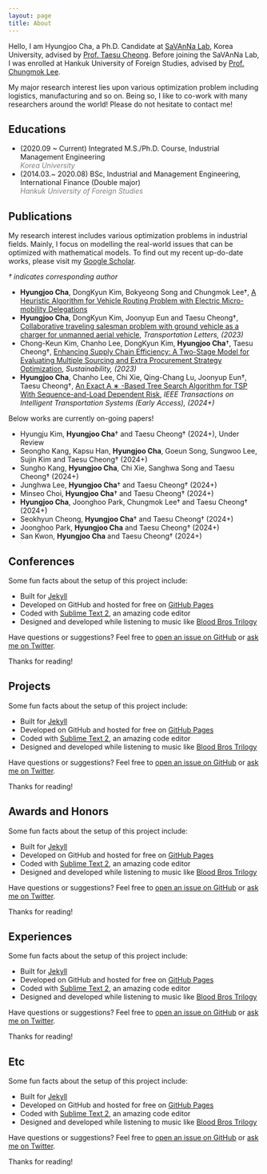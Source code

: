 ```yaml
---
layout: page
title: About
---
```


<!-- <p class="message">
  Hey there! This page is included as an example. Feel free to customize it for your own use upon downloading. Carry on!
</p> -->

<!-- In the novel, *The Strange Case of Dr. Jeykll and Mr. Hyde*, Mr. Poole is Dr. Jekyll's virtuous and loyal butler. Similarly, Poole is an upstanding and effective butler that helps you build Jekyll themes. It's made by [@mdo](https://twitter.com/mdo).

There are currently two themes built on Poole:

* [Hyde](http://hyde.getpoole.com)
* [Lanyon](http://lanyon.getpoole.com)

Learn more and contribute on [GitHub](https://github.com/poole). -->

Hello, I am Hyungjoo Cha, a Ph.D. Candidate at [SaVAnNa Lab](https://savanna.korea.ac.kr), Korea University, advised by [Prof. Taesu Cheong](https://savanna.korea.ac.kr/wp/?page_id=65). Before joining the SaVAnNa Lab, I was enrolled at Hankuk University of Foreign Studies, advised by [Prof. Chungmok Lee](https://chungmok.notion.site/Chungmok-Lee-Ph-D-fed955fe006b471ab5417e5a59925afb).

My major research interest lies upon various optimization problem including logistics, manufacturing and so on. Being so, I like to co-work with many researchers around the world! Please do not hesitate to contact me!



## <a id="Educations"/>Educations

<!-- Some fun facts about the setup of this project include:

* Built for [Jekyll](http://jekyllrb.com)
* Developed on GitHub and hosted for free on [GitHub Pages](https://pages.github.com)
* Coded with [Sublime Text 2](http://sublimetext.com), an amazing code editor
* Designed and developed while listening to music like [Blood Bros Trilogy](https://soundcloud.com/maddecent/sets/blood-bros-series)

Have questions or suggestions? Feel free to [open an issue on GitHub](https://github.com/poole/issues/new) or [ask me on Twitter](https://twitter.com/mdo).

Thanks for reading! -->

* (2020.09 ~ Current) Integrated M.S./Ph.D. Course, Industrial Management Engineering \
  <span style="color:gray">*Korea University*</span>
* (2014.03.~ 2020.08) BSc, Industrial and Management Engineering, International Finance (Double major) \
  <span style="color:gray">*Hankuk University of Foreign Studies*</span>



## <a id="Publications"/>Publications

My research interest includes various optimization problems in industrial fields. Mainly, I focus on modelling the real-world issues that can be optimized with mathematical models. To find out my recent up-do-date works, please visit my [Google Scholar](https://scholar.google.com/citations?user=ke2-Wb8AAAAJ&hl=ko&oi=ao).

*&dagger; indicates corresponding author*

* __Hyungjoo Cha__, DongKyun Kim, Bokyeong Song and Chungmok Lee&dagger;, [A Heuristic Algorithm for Vehicle Routing Problem with Electric Micro-mobility Delegations](https://jkiie.org/_PR/view/?aidx=32138&bidx=2848)
* __Hyungjoo Cha__, DongKyun Kim, Joonyup Eun and Taesu Cheong&dagger;, [Collaborative traveling salesman problem with ground vehicle as a charger for unmanned aerial vehicle](https://www.tandfonline.com/doi/full/10.1080/19427867.2022.2082006), *Transportation Letters, (2023)*
* Chong-Keun Kim, Chanho Lee, DongKyun Kim, __Hyungjoo Cha__&dagger;, Taesu Cheong&dagger;, [Enhancing Supply Chain Efficiency: A Two-Stage Model for Evaluating Multiple Sourcing and Extra Procurement Strategy Optimization](https://www.mdpi.com/2071-1050/15/22/16122), *Sustainability, (2023)*
* __Hyungjoo Cha__, Chanho Lee, Chi Xie, Qing-Chang Lu, Joonyup Eun&dagger;, Taesu Cheong&dagger;, [An Exact A ∗ -Based Tree Search Algorithm for TSP With Sequence-and-Load Dependent Risk](https://ieeexplore.ieee.org/abstract/document/10502342), *IEEE Transactions on Intelligent Transportation Systems (Early Access), (2024+)*

Below works are currently on-going papers!

* Hyungju Kim, __Hyungjoo Cha__&dagger; and Taesu Cheong&dagger; (2024+), Under Review
* Seongho Kang, Kapsu Han, __Hyungjoo Cha__, Goeun Song, Sungwoo Lee, Sujin Kim and Taesu Cheong&dagger; (2024+)
* Sungho Kang, __Hyungjoo Cha__, Chi Xie, Sanghwa Song and Taesu Cheong&dagger; (2024+)
* Junghwa Lee, __Hyungjoo Cha__&dagger; and Taesu Cheong&dagger; (2024+)
* Minseo Choi, __Hyungjoo Cha__&dagger; and Taesu Cheong&dagger; (2024+)
* __Hyungjoo Cha__, Joonghoo Park, Chungmok Lee&dagger; and Taesu Cheong&dagger; (2024+)
* Seokhyun Cheong, __Hyungjoo Cha__&dagger; and Taesu Cheong&dagger; (2024+)
* Joonghoo Park,  __Hyungjoo Cha__ and Taesu Cheong&dagger; (2024+)
* San Kwon, __Hyungjoo Cha__ and Taesu Cheong&dagger; (2024+)




## <a id="Conferences"/>Conferences

Some fun facts about the setup of this project include:

* Built for [Jekyll](http://jekyllrb.com)
* Developed on GitHub and hosted for free on [GitHub Pages](https://pages.github.com)
* Coded with [Sublime Text 2](http://sublimetext.com), an amazing code editor
* Designed and developed while listening to music like [Blood Bros Trilogy](https://soundcloud.com/maddecent/sets/blood-bros-series)

Have questions or suggestions? Feel free to [open an issue on GitHub](https://github.com/poole/issues/new) or [ask me on Twitter](https://twitter.com/mdo).

Thanks for reading!

## <a id="Projects"/>Projects

Some fun facts about the setup of this project include:

* Built for [Jekyll](http://jekyllrb.com)
* Developed on GitHub and hosted for free on [GitHub Pages](https://pages.github.com)
* Coded with [Sublime Text 2](http://sublimetext.com), an amazing code editor
* Designed and developed while listening to music like [Blood Bros Trilogy](https://soundcloud.com/maddecent/sets/blood-bros-series)

Have questions or suggestions? Feel free to [open an issue on GitHub](https://github.com/poole/issues/new) or [ask me on Twitter](https://twitter.com/mdo).

Thanks for reading!

## <a id="AwardsandHonors"/>Awards and Honors

Some fun facts about the setup of this project include:

* Built for [Jekyll](http://jekyllrb.com)
* Developed on GitHub and hosted for free on [GitHub Pages](https://pages.github.com)
* Coded with [Sublime Text 2](http://sublimetext.com), an amazing code editor
* Designed and developed while listening to music like [Blood Bros Trilogy](https://soundcloud.com/maddecent/sets/blood-bros-series)

Have questions or suggestions? Feel free to [open an issue on GitHub](https://github.com/poole/issues/new) or [ask me on Twitter](https://twitter.com/mdo).

Thanks for reading!

## <a id="Experiences"/>Experiences

Some fun facts about the setup of this project include:

* Built for [Jekyll](http://jekyllrb.com)
* Developed on GitHub and hosted for free on [GitHub Pages](https://pages.github.com)
* Coded with [Sublime Text 2](http://sublimetext.com), an amazing code editor
* Designed and developed while listening to music like [Blood Bros Trilogy](https://soundcloud.com/maddecent/sets/blood-bros-series)

Have questions or suggestions? Feel free to [open an issue on GitHub](https://github.com/poole/issues/new) or [ask me on Twitter](https://twitter.com/mdo).

Thanks for reading!

## <a id="Etc"/>Etc

Some fun facts about the setup of this project include:

* Built for [Jekyll](http://jekyllrb.com)
* Developed on GitHub and hosted for free on [GitHub Pages](https://pages.github.com)
* Coded with [Sublime Text 2](http://sublimetext.com), an amazing code editor
* Designed and developed while listening to music like [Blood Bros Trilogy](https://soundcloud.com/maddecent/sets/blood-bros-series)

Have questions or suggestions? Feel free to [open an issue on GitHub](https://github.com/poole/issues/new) or [ask me on Twitter](https://twitter.com/mdo).

Thanks for reading!
